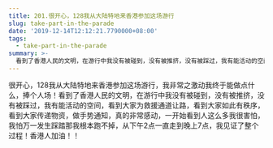 ```yaml
---
title: 201.很开心，128我从大陆特地来香港参加这场游行
slug: take-part-in-the-parade
date: '2019-12-14T12:12:21.7790000+08:00'
tags:
  - take-part-in-the-parade
summary: >-
  看到了香港人民的文明，在游行中我没有被碰到，没有被推挤，没有被踩过，我有能活动的空间，看到大家为救援通道让路，看到大家如此有秩序，看到大家传递物资，做手势通知，真的非常感动，
---
```

很开心，128我从大陆特地来香港参加这场游行，我非常之激动我终于能做点什么，捧个人场！看到了香港人民的文明，在游行中我没有被碰到，没有被推挤，没有被踩过，我有能活动的空间，看到大家为救援通道让路，看到大家如此有秩序，看到大家传递物资，做手势通知，真的非常感动，一开始看到人这么多我很害怕，我怕万一发生踩踏那我根本跑不掉，从下午2点一直走到晚上7点，我见证了整个过程！香港人加油！！
